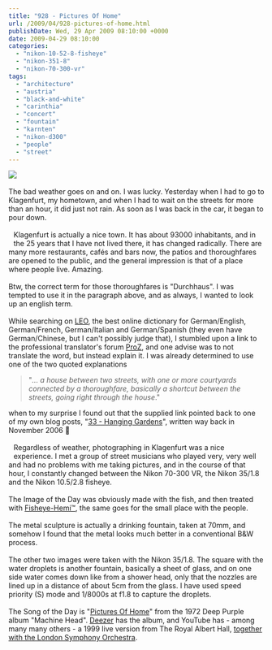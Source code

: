 ```yaml
---
title: "928 - Pictures Of Home"
url: /2009/04/928-pictures-of-home.html
publishDate: Wed, 29 Apr 2009 08:10:00 +0000
date: 2009-04-29 08:10:00
categories: 
  - "nikon-10-52-8-fisheye"
  - "nikon-351-8"
  - "nikon-70-300-vr"
tags: 
  - "architecture"
  - "austria"
  - "black-and-white"
  - "carinthia"
  - "concert"
  - "fountain"
  - "karnten"
  - "nikon-d300"
  - "people"
  - "street"
---
```

<a href="https://d25zfm9zpd7gm5.cloudfront.net/1200x1200/2009/20090428_103409_ps.jpg" target="_blank"><img src="https://d25zfm9zpd7gm5.cloudfront.net/0600x0600/2009/20090428_103409_ps.jpg"/></a><br/><br/>The bad weather goes on and on. I was lucky. Yesterday when I had to go to Klagenfurt, my hometown, and when I had to wait on the streets for more than an hour, it did just not rain. As soon as I was back in the car, it began to pour down.<br/><br/><a href="https://d25zfm9zpd7gm5.cloudfront.net/1200x1200/2009/20090428_103931_ps.jpg" target="_blank"><img alt="" border="0" src="https://d25zfm9zpd7gm5.cloudfront.net/0150x0150/2009/20090428_103931_ps.jpg" style="margin: 10pt 10px 10px 0pt; float: left;"/></a> Klagenfurt is actually a nice town. It has about 93000 inhabitants, and in the 25 years that I have not lived there, it has changed radically. There are many more restaurants, cafés and bars now, the patios and thoroughfares are opened to the public, and the general impression is that of a place where people live. Amazing.<br/><br/><a href="https://d25zfm9zpd7gm5.cloudfront.net/1200x1200/2009/20090428_101849_ps.jpg" target="_blank"><img alt="" border="0" src="https://d25zfm9zpd7gm5.cloudfront.net/0150x0150/2009/20090428_101849_ps.jpg" style="margin: 10pt 10px 10px 0pt; float: right;"/></a> Btw, the correct term for those thoroughfares is "Durchhaus". I was tempted to use it in the paragraph above, and as always, I wanted to look up an english term.<br/><br/>While searching on <a href="http://www.leo.org/" target="_blank">LEO</a>, the best online dictionary for German/English, German/French, German/Italian and German/Spanish (they even have German/Chinese, but I can't possibly judge that), I stumbled upon a link to the professional translator's forum <a href="http://www.proz.com/kudoz/2584874" target="_blank">ProZ</a>, and one advise was to not translate the word, but instead explain it. I was already determined to use one of the two quoted explanations <blockquote>"<span style="font-style: italic;">... a house between two streets, with one or more courtyards connected by a thoroughfare, basically a shortcut between the streets, going right through the house</span>."</blockquote> when to my surprise I found out that the supplied link pointed back to one of my own blog posts, "<a href="/2006/11/33-hanging-gardens.html" target="_blank">33 - Hanging Gardens</a>", written way back in November 2006 🙂<br/><br/><a href="https://d25zfm9zpd7gm5.cloudfront.net/1200x1200/2009/20090428_110614_ps.jpg" target="_blank"><img alt="" border="0" src="https://d25zfm9zpd7gm5.cloudfront.net/0150x0150/2009/20090428_110614_ps.jpg" style="margin: 10pt 10px 10px 0pt; float: left;"/></a> Regardless of weather, photographing in Klagenfurt was a nice experience. I met a group of street musicians who played very, very well and had no problems with me taking pictures, and in the course of that hour, I constantly changed between the Nikon 70-300 VR, the Nikon 35/1.8 and the Nikon 10.5/2.8 fisheye.<br/><br/><a href="https://d25zfm9zpd7gm5.cloudfront.net/1200x1200/2009/20090428_100230_ps.jpg" target="_blank"><img alt="" border="0" src="https://d25zfm9zpd7gm5.cloudfront.net/0150x0150/2009/20090428_100230_ps.jpg" style="margin: 10pt 10px 10px 0pt; float: right;"/></a> The Image of the Day was obviously made with the fish, and then treated with <a href="http://www.imagetrendsinc.com/products/prodpage_hemi.asp" target="_blank">Fisheye-Hemi™</a>, the same goes for the small place with the people.<br/><br/>The metal sculpture is actually a drinking fountain, taken at 70mm, and somehow I found that the metal looks much better in a conventional B&amp;W process.<br/><br/> The other two images were taken with the Nikon 35/1.8. The square with the water droplets is another fountain, basically a sheet of glass, and on one side water comes down like from a shower head, only that the nozzles are lined up in a distance of about 5cm from the glass. I have used speed priority (S) mode and 1/8000s at f1.8 to capture the droplets.<br/><br/>The Song of the Day is "<a href="http://www.lyricsmode.com/lyrics/d/deep_purple/pictures_of_home.html" target="_blank">Pictures Of Home</a>" from the 1972 Deep Purple album "Machine Head". <a href="http://www.deezer.com/#music/album/10052" target="_blank">Deezer</a> has the album, and YouTube has - among many many others - a 1999 live version from The Royal Albert Hall, <a href="http://www.youtube.com/watch?v=DJ09NmtnCY0" target="_blank">together with the London Symphony Orchestra</a>.
